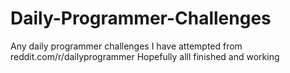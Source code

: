 Daily-Programmer-Challenges
===========================

Any daily programmer challenges I have attempted from reddit.com/r/dailyprogrammer
Hopefully alll finished and working
